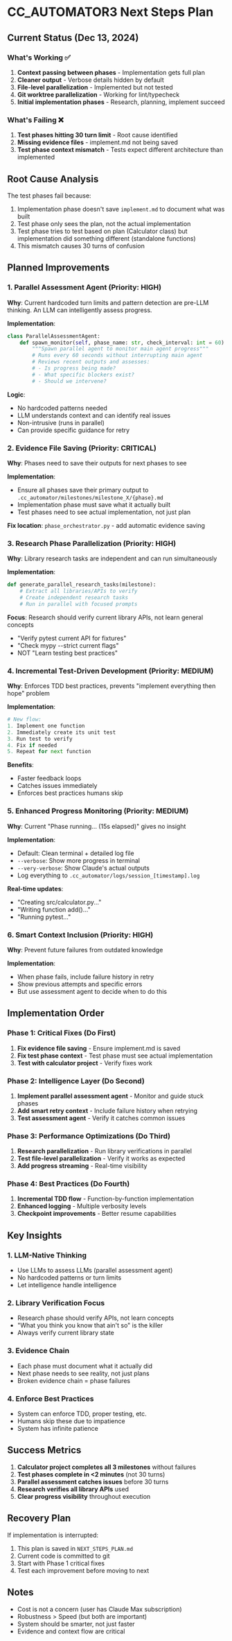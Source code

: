 # CC_AUTOMATOR3 Next Steps Plan

## Current Status (Dec 13, 2024)

### What's Working ✅
1. **Context passing between phases** - Implementation gets full plan
2. **Cleaner output** - Verbose details hidden by default
3. **File-level parallelization** - Implemented but not tested
4. **Git worktree parallelization** - Working for lint/typecheck
5. **Initial implementation phases** - Research, planning, implement succeed

### What's Failing ❌
1. **Test phases hitting 30 turn limit** - Root cause identified
2. **Missing evidence files** - implement.md not being saved
3. **Test phase context mismatch** - Tests expect different architecture than implemented

## Root Cause Analysis

The test phases fail because:
1. Implementation phase doesn't save `implement.md` to document what was built
2. Test phase only sees the plan, not the actual implementation
3. Test phase tries to test based on plan (Calculator class) but implementation did something different (standalone functions)
4. This mismatch causes 30 turns of confusion

## Planned Improvements

### 1. Parallel Assessment Agent (Priority: HIGH)
**Why**: Current hardcoded turn limits and pattern detection are pre-LLM thinking. An LLM can intelligently assess progress.

**Implementation**:
```python
class ParallelAssessmentAgent:
    def spawn_monitor(self, phase_name: str, check_interval: int = 60):
        """Spawn parallel agent to monitor main agent progress"""
        # Runs every 60 seconds without interrupting main agent
        # Reviews recent outputs and assesses:
        # - Is progress being made?
        # - What specific blockers exist?
        # - Should we intervene?
```

**Logic**: 
- No hardcoded patterns needed
- LLM understands context and can identify real issues
- Non-intrusive (runs in parallel)
- Can provide specific guidance for retry

### 2. Evidence File Saving (Priority: CRITICAL)
**Why**: Phases need to save their outputs for next phases to see

**Implementation**:
- Ensure all phases save their primary output to `.cc_automator/milestones/milestone_X/{phase}.md`
- Implementation phase must save what it actually built
- Test phases need to see actual implementation, not just plan

**Fix location**: `phase_orchestrator.py` - add automatic evidence saving

### 3. Research Phase Parallelization (Priority: HIGH)
**Why**: Library research tasks are independent and can run simultaneously

**Implementation**:
```python
def generate_parallel_research_tasks(milestone):
    # Extract all libraries/APIs to verify
    # Create independent research tasks
    # Run in parallel with focused prompts
```

**Focus**: Research should verify current library APIs, not learn general concepts
- "Verify pytest current API for fixtures"
- "Check mypy --strict current flags"
- NOT "Learn testing best practices"

### 4. Incremental Test-Driven Development (Priority: MEDIUM)
**Why**: Enforces TDD best practices, prevents "implement everything then hope" problem

**Implementation**:
```python
# New flow:
1. Implement one function
2. Immediately create its unit test
3. Run test to verify
4. Fix if needed
5. Repeat for next function
```

**Benefits**: 
- Faster feedback loops
- Catches issues immediately
- Enforces best practices humans skip

### 5. Enhanced Progress Monitoring (Priority: MEDIUM)
**Why**: Current "Phase running... (15s elapsed)" gives no insight

**Implementation**:
- Default: Clean terminal + detailed log file
- `--verbose`: Show more progress in terminal
- `--very-verbose`: Show Claude's actual outputs
- Log everything to `.cc_automator/logs/session_[timestamp].log`

**Real-time updates**:
- "Creating src/calculator.py..."
- "Writing function add()..."
- "Running pytest..."

### 6. Smart Context Inclusion (Priority: HIGH)
**Why**: Prevent future failures from outdated knowledge

**Implementation**:
- When phase fails, include failure history in retry
- Show previous attempts and specific errors
- But use assessment agent to decide when to do this

## Implementation Order

### Phase 1: Critical Fixes (Do First)
1. **Fix evidence file saving** - Ensure implement.md is saved
2. **Fix test phase context** - Test phase must see actual implementation
3. **Test with calculator project** - Verify fixes work

### Phase 2: Intelligence Layer (Do Second)
1. **Implement parallel assessment agent** - Monitor and guide stuck phases
2. **Add smart retry context** - Include failure history when retrying
3. **Test assessment agent** - Verify it catches common issues

### Phase 3: Performance Optimizations (Do Third)
1. **Research parallelization** - Run library verifications in parallel
2. **Test file-level parallelization** - Verify it works as expected
3. **Add progress streaming** - Real-time visibility

### Phase 4: Best Practices (Do Fourth)
1. **Incremental TDD flow** - Function-by-function implementation
2. **Enhanced logging** - Multiple verbosity levels
3. **Checkpoint improvements** - Better resume capabilities

## Key Insights

### 1. LLM-Native Thinking
- Use LLMs to assess LLMs (parallel assessment agent)
- No hardcoded patterns or turn limits
- Let intelligence handle intelligence

### 2. Library Verification Focus
- Research phase should verify APIs, not learn concepts
- "What you think you know that ain't so" is the killer
- Always verify current library state

### 3. Evidence Chain
- Each phase must document what it actually did
- Next phase needs to see reality, not just plans
- Broken evidence chain = phase failures

### 4. Enforce Best Practices
- System can enforce TDD, proper testing, etc.
- Humans skip these due to impatience
- System has infinite patience

## Success Metrics

1. **Calculator project completes all 3 milestones** without failures
2. **Test phases complete in <2 minutes** (not 30 turns)
3. **Parallel assessment catches issues** before 30 turns
4. **Research verifies all library APIs** used
5. **Clear progress visibility** throughout execution

## Recovery Plan

If implementation is interrupted:
1. This plan is saved in `NEXT_STEPS_PLAN.md`
2. Current code is committed to git
3. Start with Phase 1 critical fixes
4. Test each improvement before moving to next

## Notes

- Cost is not a concern (user has Claude Max subscription)
- Robustness > Speed (but both are important)
- System should be smarter, not just faster
- Evidence and context flow are critical